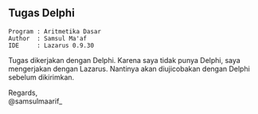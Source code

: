 ## Tugas Delphi ##

    Program : Aritmetika Dasar
    Author  : Samsul Ma'af
    IDE     : Lazarus 0.9.30

Tugas dikerjakan dengan Delphi. Karena saya tidak punya Delphi, saya 
mengerjakan dengan Lazarus. Nantinya akan diujicobakan dengan Delphi 
sebelum dikirimkan.


Regards,  
@samsulmaarif_  
